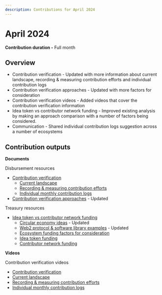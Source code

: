 ```yaml
---
description: Contributions for April 2024
---
```


# April 2024

**Contribution duration -** Full month



## Overview

* Contribution verification - Updated with more information about current landscape, recording & measuring contribution efforts and individual contribution logs
* Contribution verification approaches - Updated with more factors for consideration
* Contribution verification videos - Added videos that cover the contribution verification information
* Idea token vs contributor network funding - Improved existing analysis by making an approach comparison with a number of factors being considered.
* Communication - Shared individual contribution logs suggestion across a number of ecosystems



## **Contribution outputs**



**Documents**

Disbursement resources

* [Contribution verification](https://disbursement.treasuries.io/contributions/contribution-verification)
  * [Current landscape](https://disbursement.treasuries.io/contributions/contribution-verification/current-landscape)
  * [Recording & measuring contribution efforts](https://disbursement.treasuries.io/contributions/contribution-verification/recording-and-measuring-contribution-efforts)
  * [Individual monthly contribution logs](https://disbursement.treasuries.io/contributions/contribution-verification/individual-monthly-contribution-logs)
* [Contribution verification approaches](https://disbursement.treasuries.io/approaches/contribution-verification-approaches) - Updated

Treasury resources

* [Idea token vs contributor network funding](https://docs.treasuries.io/funding/idea-token-vs-contributor-network-funding)
  * [Circular economy ideas](https://docs.treasuries.io/funding/idea-token-vs-contributor-network-funding/circular-economy-ideas) - Updated
  * [Web2 protocol & software library examples](https://docs.treasuries.io/funding/idea-token-vs-contributor-network-funding/web2-protocols-and-software-library-examples) - Updated
  * [Ecosystem funding factors for consideration](https://docs.treasuries.io/funding/idea-token-vs-contributor-network-funding/ecosystem-funding-factors-for-consideration)
  * [Idea token funding](https://docs.treasuries.io/funding/idea-token-vs-contributor-network-funding/idea-token-funding)
  * [Contributor network funding](https://docs.treasuries.io/funding/idea-token-vs-contributor-network-funding/contributor-network-funding)



**Videos**

Contribution verification videos

* [Contribution verification](https://www.youtube.com/watch?v=mlP4zgfO-As)
* [Current landscape](https://www.youtube.com/watch?v=n8U\_Sb4\_0Vg)
* [Recording & measuring contribution efforts](https://www.youtube.com/watch?v=Df3oEbs3Ffk)
* [Individual monthly contribution logs](https://www.youtube.com/watch?v=MMtOkD9o9Q0)
